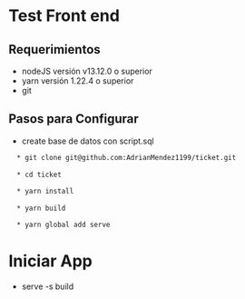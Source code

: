 # Test Front end

 ## Requerimientos
  * nodeJS versión v13.12.0 o superior 
  * yarn versión 1.22.4 o superior
  * git 

  ## Pasos para Configurar
   * create base de datos con script.sql

  ``` sh 
    * git clone git@github.com:AdrianMendez1199/ticket.git
    
    * cd ticket
    
    * yarn install    
    
    * yarn build 

    * yarn global add serve

  ```

  # Iniciar App
  * serve -s build

 

